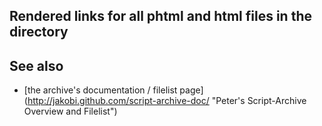 Rendered links for all phtml and html files in the directory
------------------------------------------------------------

See also
--------

* [the archive's documentation / filelist page]
  (http://jakobi.github.com/script-archive-doc/
  "Peter's Script-Archive Overview and Filelist")


